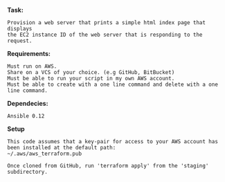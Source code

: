 **Task:**

    Provision a web server that prints a simple html index page that displays 
    the EC2 instance ID of the web server that is responding to the request.


**Requirements:**

    Must run on AWS.
    Share on a VCS of your choice. (e.g GitHub, BitBucket)
    Must be able to run your script in my own AWS account.
    Must be able to create with a one line command and delete with a one line command.
    
    
**Dependecies:**

    Ansible 0.12
    
**Setup**
    
    This code assumes that a key-pair for access to your AWS account has been installed at the default path:
    ~/.aws/aws_terraform.pub
    
    Once cloned from GitHub, run 'terraform apply' from the 'staging' subdirectory.